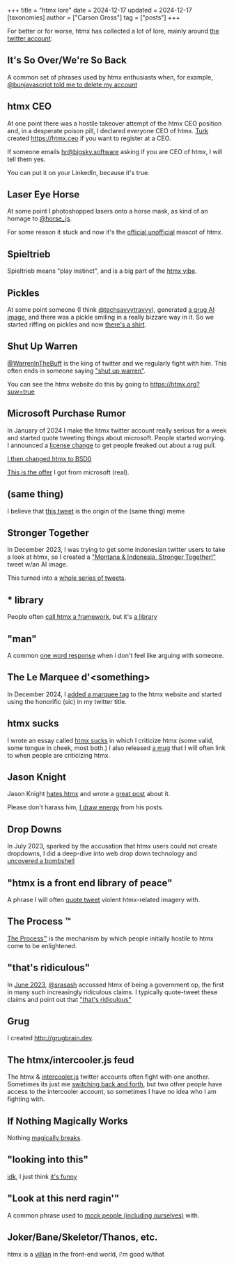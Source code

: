 +++
title = "htmx lore"
date = 2024-12-17
updated = 2024-12-17
[taxonomies]
author = ["Carson Gross"]
tag = ["posts"]
+++

For better or for worse, htmx has collected a lot of lore, mainly around [the twitter account](https://twitter.com/htmx_org):

## It's So Over/We're So Back

A common set of phrases used by htmx enthusiasts when, for example, [@bunjavascript told me to delete my account](https://x.com/bunjavascript/status/1708557665268568412)

## htmx CEO

At one point there was a hostile takeover attempt of the htmx CEO position and, in a desperate poison pill, I declared
everyone CEO of htmx.  [Turk](https://x.com/gitpush_gitpaid) created <https://htmx.ceo> if you want to register at a CEO.

If someone emails hr@bigsky.software asking if you are CEO of htmx, I will tell them yes.

You can put it on your LinkedIn, because it's true.

## Laser Eye Horse 

At some point I photoshopped lasers onto a horse mask, as kind of an homage to [@horse_js](https://x.com/horse_js).

For some reason it stuck and now it's the [official unofficial](https://swag.htmx.org/products/i-lied-sticker) mascot of htmx.

## Spieltrieb

Spieltrieb means "play instinct", and is a big part of the [htmx vibe](https://x.com/search?q=spieltrieb%20from%3Ahtmx_org&src=typed_query).

## Pickles

At some point someone (I think [@techsavvytravvy](https://x.com/techsavvytravvy)), generated [a grug AI image](https://x.com/htmx_org/status/1708697536587047142), and there
was a pickle smiling in a really bizzare way in it.  So we started riffing on pickles and now 
[there's a shirt](https://swag.htmx.org/products/htmx-pickle-shirt).

## Shut Up Warren

[@WarrenInTheBuff](https://x.com/WarrenInTheBuff) is the king of twitter and we regularly fight with him.  This often
ends in someone saying ["shut up warren"](https://x.com/ThePrimeagen/status/1792564215749779515).

You can see the htmx website do this by going to <https://htmx.org?suw=true>

## Microsoft Purchase Rumor

In January of 2024 I make the htmx twitter account really serious for a week and started quote tweeting things
about microsoft.  People started worrying.  I announced a [license change](https://x.com/htmx_org/status/1746736273728094323)
to get people freaked out about a rug pull.

[I then changed htmx to BSD0](https://x.com/htmx_org/status/1746880860723544211)

[This is the offer](https://x.com/htmx_org/status/1746895016256328079) I got from microsoft (real).

## (same thing)

I believe that [this tweet](https://x.com/htmx_org/status/1672264927136952322) is the origin of the (same thing) meme

## Stronger Together

In December 2023, I was trying to get some indonesian twitter users to take a look at htmx, so I created a 
["Montana & Indonesia, Stronger Together!"](https://x.com/htmx_org/status/1734371865156563428) tweet w/an AI image.

This turned into a [whole series of tweets](https://x.com/search?q=%22stronger%20together%22%20from%3A%40htmx_org&src=typed_query&f=live).

## \* library

People often [call htmx a framework](@/essays/is-htmx-another-javascript-framework.md), but it's [a library](https://x.com/htmx_org/status/1848751101035827210)

## "man"

A common [one word response](https://x.com/search?q=%22man%22%20from%3Ahtmx_org&src=typed_query&f=live) when i don't feel like
arguing with someone.

## The Le Marquee d'&lt;something>

In December 2024, I [added a marquee tag](https://github.com/bigskysoftware/htmx/commit/2b88d967c19619281228d1bf5398751615bdf462) to 
the htmx website and started using the honorific (sic) in my twitter title.

## htmx sucks

I wrote an essay called [htmx sucks](@/essays/htmx-sucks.md) in which I criticize htmx (some valid, some tongue in 
cheek, most both.)  I also released [a mug](https://swag.htmx.org/products/htmx-sucks-mug) that I will often link to when people are criticizing htmx.

## Jason Knight

Jason Knight [hates htmx](https://x.com/JasonKn99664124/status/1731555036864381251) and wrote a
[great post](https://archive.is/rQrl7) about it.

Please don't harass him, [I draw energy](https://x.com/htmx_org/status/1756476449693872635) from his posts.

## Drop Downs

In July 2023, sparked by the accusation that htmx users could not create dropdowns, I did a deep-dive into web
drop down technology and [uncovered a bombshell](https://x.com/htmx_org/status/1684936514885869568)

## "htmx is a front end library of peace"

A phrase I will often [quote tweet](https://x.com/search?q=htmx%20is%20a%20front%20end%20library%20of%20peace%20from%3A%40htmx_org&src=typed_query&f=live)
violent htmx-related imagery with.

## The Process &trade;

[The Process&trade;](https://x.com/htmx_org/status/1697651918858764375) is the mechanism by which people initially hostile
to htmx come to be enlightened.

## "that's ridiculous"

In [June 2023](https://x.com/htmx_org/status/1807183339222405317), [@srasash](https://twitter.com/srasash) accussed
htmx of being a government op, the first in many such increasingly ridiculous claims.  I typically quote-tweet these
claims and point out that ["that's ridiculous"](https://x.com/search?q=%22that%27s%20ridiculous%22%20from%3A%40htmx_org&src=typed_query&f=live)

## Grug

I created <http://grugbrain.dev>.

## The htmx/intercooler.js feud

The htmx & [intercooler.js](https://x.com/intercoolerjs) twitter accounts often fight with one another.  Sometimes its
just me [switching back and forth](https://x.com/intercoolerjs/status/1859652045399355559), but two other people have 
access to the intercooler account, so sometimes I have no idea who I am fighting with.

## If Nothing Magically Works

Nothing [magically breaks](https://x.com/htmx_org/status/1729870461864226829).

## "looking into this"

[idk](https://x.com/search?q=%22idk%22%20from%3Ahtmx_org&src=typed_query&f=live), I just think [it's funny](https://x.com/search?q=%22looking%20into%20this%22%20from%3Ahtmx_org&src=typed_query)

## "Look at this nerd ragin'"

A common phrase used to [mock people (including ourselves)](https://x.com/search?q=%22Look%20at%20this%20nerd%20ragin%27%22%20from%3Ahtmx_org&src=typed_query) with.

## Joker/Bane/Skeletor/Thanos, etc.

htmx is a [villian](https://x.com/htmx_org/status/1651698199478796292) in the front-end world, i'm good w/that
